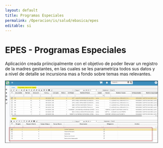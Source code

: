 ```yaml
---
layout: default  
title: Programas Especiales   
permalink: /Operacion/is/salud/ebasica/epes  
editable: si  
---  
```


# EPES -  Programas Especiales  

Aplicación creada priincipalmente con el objetivo de poder llevar un registro de la madres gestantes, en las cuales se les parametriza todos sus datos y a nivel de detalle se incursiona mas a fondo sobre temas mas relevantes.    

![](EPES1.png)  
